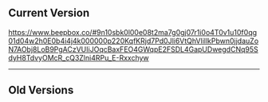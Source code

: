 ## Current Version
https://www.beepbox.co/#9n10sbk0l00e08t2ma7g0gj07r1i0o4T0v1u10f0qg01d04w2h0E0b4i4j4k000000p220KqfKRjd7Pd0Jli6VtQhVlillkPbwn0jjdauZoN7AObj8LoB9PgACzVUIiJOqcBaxFEO4GWqpE2FSDL4GapUDwegdCNq95SdyH8TdvyOMcR_cQ3Zlni4RPu_E-Rxxchyw


---

## Old Versions
